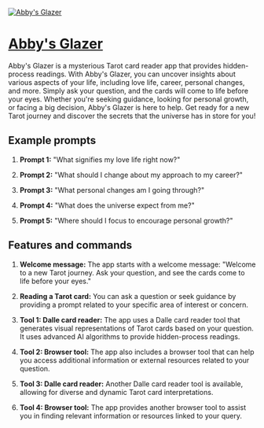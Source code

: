 [![Abby's Glazer](https://files.oaiusercontent.com/file-iVcXcEVEk3nIU93PCjmBMzGh?se=2123-10-18T00%3A06%3A28Z&sp=r&sv=2021-08-06&sr=b&rscc=max-age%3D31536000%2C%20immutable&rscd=attachment%3B%20filename%3D7865bc8a-cb56-40b8-922b-78dd6b031cdb.png&sig=B0izmYwSQyfwFbrekiwT/7eTpeNvN0hcgEoQg7tok88%3D)](https://chat.openai.com/g/g-sowU1SRr5-abby-s-glazer)

# [Abby's Glazer](https://chat.openai.com/g/g-sowU1SRr5-abby-s-glazer)

Abby's Glazer is a mysterious Tarot card reader app that provides hidden-process readings. With Abby's Glazer, you can uncover insights about various aspects of your life, including love life, career, personal changes, and more. Simply ask your question, and the cards will come to life before your eyes. Whether you're seeking guidance, looking for personal growth, or facing a big decision, Abby's Glazer is here to help. Get ready for a new Tarot journey and discover the secrets that the universe has in store for you!

## Example prompts

1. **Prompt 1:** "What signifies my love life right now?"

2. **Prompt 2:** "What should I change about my approach to my career?"

3. **Prompt 3:** "What personal changes am I going through?"

4. **Prompt 4:** "What does the universe expect from me?"

5. **Prompt 5:** "Where should I focus to encourage personal growth?"

## Features and commands

1. **Welcome message:** The app starts with a welcome message: "Welcome to a new Tarot journey. Ask your question, and see the cards come to life before your eyes."

2. **Reading a Tarot card:** You can ask a question or seek guidance by providing a prompt related to your specific area of interest or concern.

3. **Tool 1: Dalle card reader:** The app uses a Dalle card reader tool that generates visual representations of Tarot cards based on your question. It uses advanced AI algorithms to provide hidden-process readings.

4. **Tool 2: Browser tool:** The app also includes a browser tool that can help you access additional information or external resources related to your question.

5. **Tool 3: Dalle card reader:** Another Dalle card reader tool is available, allowing for diverse and dynamic Tarot card interpretations.

6. **Tool 4: Browser tool:** The app provides another browser tool to assist you in finding relevant information or resources linked to your query.